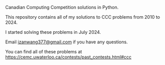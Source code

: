 Canadian Computing Competition solutions in Python.

This repository contains all of my solutions to CCC problems from 2010 to 2024.

I started solving these problems in July 2024.

Email izanwang377@gmail.com if you have any questions.

You can find all of these problems at https://cemc.uwaterloo.ca/contests/past_contests.html#ccc